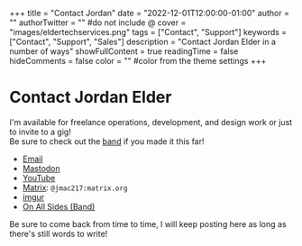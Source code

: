 +++
title = "Contact Jordan"
date = "2022-12-01T12:00:00-01:00"
author = ""
authorTwitter = "" #do not include @
cover = "images/eldertechservices.png"
tags = ["Contact", "Support"]
keywords = ["Contact", "Support", "Sales"]
description = "Contact Jordan Elder in a number of ways"
showFullContent = true
readingTime = false
hideComments = false
color = "" #color from the theme settings
+++

# Contact Jordan Elder

I'm available for freelance operations, development, and design work or just to invite to a gig!  
Be sure to check out the [band]() if you made it this far!  

* [Email](mailto:jordanelder10@gmail.com)
* [Mastodon](https://fosstodon.org/@Jordanielder)
* [YouTube](https://www.youtube.com/@jmac217x)
* [Matrix](https://matrix.org/): `@jmac217:matrix.org`
* [imgur](https://imgur.com/user/Jmac217)
* [On All Sides (Band)](https://www.youtube.com/@onallsides8083)

Be sure to come back from time to time, I will keep posting here as long as there's still words to write!